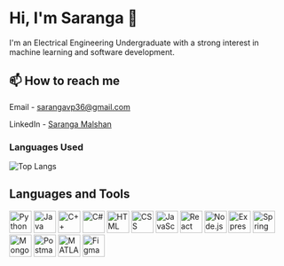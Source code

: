 # Hi, I'm Saranga 👋

I'm an Electrical Engineering Undergraduate with a strong interest in machine learning and software development. 

## 📫 How to reach me

Email - [sarangavp36@gmail.com](mailto:sarangavp36@gmail.com)

LinkedIn - [Saranga Malshan](https://www.linkedin.com/in/saranga-malshan-56586b213/)

### Languages Used

![Top Langs](https://github-readme-stats.vercel.app/api/top-langs/?username=SarangaVP&layout=compact&theme=radical)

## Languages and Tools

<p align="left">
  <img src="https://cdn.jsdelivr.net/gh/devicons/devicon/icons/python/python-original.svg" alt="Python" width="40" height="40"/>
  <img src="https://cdn.jsdelivr.net/gh/devicons/devicon/icons/java/java-original.svg" alt="Java" width="40" height="40"/>
  <img src="https://cdn.jsdelivr.net/gh/devicons/devicon/icons/cplusplus/cplusplus-original.svg" alt="C++" width="40" height="40"/>
  <img src="https://cdn.jsdelivr.net/gh/devicons/devicon/icons/csharp/csharp-original.svg" alt="C#" width="40" height="40"/>
  <img src="https://cdn.jsdelivr.net/gh/devicons/devicon/icons/html5/html5-original.svg" alt="HTML" width="40" height="40"/>
  <img src="https://cdn.jsdelivr.net/gh/devicons/devicon/icons/css3/css3-original.svg" alt="CSS" width="40" height="40"/>
  <img src="https://cdn.jsdelivr.net/gh/devicons/devicon/icons/javascript/javascript-original.svg" alt="JavaScript" width="40" height="40"/>
  <img src="https://cdn.jsdelivr.net/gh/devicons/devicon/icons/react/react-original.svg" alt="React" width="40" height="40"/>
  <img src="https://cdn.jsdelivr.net/gh/devicons/devicon/icons/nodejs/nodejs-original.svg" alt="Node.js" width="40" height="40"/>
  <img src="https://cdn.jsdelivr.net/gh/devicons/devicon/icons/express/express-original.svg" alt="Express.js" width="40" height="40"/>
  <img src="https://cdn.jsdelivr.net/gh/devicons/devicon/icons/spring/spring-original.svg" alt="Spring Boot" width="40" height="40"/>
  <img src="https://cdn.jsdelivr.net/gh/devicons/devicon/icons/mongodb/mongodb-original.svg" alt="MongoDB" width="40" height="40"/>
  <img src="https://cdn.jsdelivr.net/gh/devicons/devicon/icons/postman/postman-original.svg" alt="Postman" width="40" height="40"/>
  <img src="https://cdn.jsdelivr.net/gh/devicons/devicon/icons/matlab/matlab-original.svg" alt="MATLAB" width="40" height="40"/>
  <img src="https://cdn.jsdelivr.net/gh/devicons/devicon/icons/figma/figma-original.svg" alt="Figma" width="40" height="40"/>
</p>



